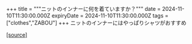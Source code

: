 +++
title = """ニットのインナーに何を着ていますか？"""
date = 2024-11-10T11:30:00.000Z
expiryDate = 2024-11-10T11:30:00.000Z
tags = ["clothes","ZABOU"]
+++
ニットのインナーにはやっぱりシャツがおすすめ

[[source]](https://zabou.org/2024/11/10/312240/)
